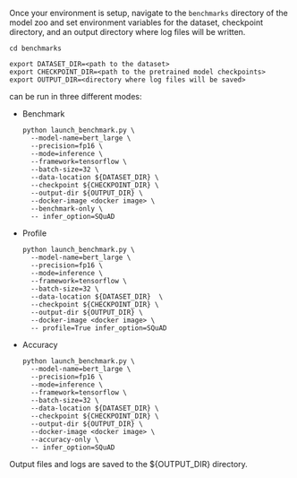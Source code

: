 <!-- 50. Launch benchmark instructions -->
Once your environment is setup, navigate to the `benchmarks` directory of
the model zoo and set environment variables for the dataset, checkpoint
directory, and an output directory where log files will be written.
```
cd benchmarks

export DATASET_DIR=<path to the dataset>
export CHECKPOINT_DIR=<path to the pretrained model checkpoints>
export OUTPUT_DIR=<directory where log files will be saved>
```

<model name> <mode> can be run in three different modes:

* Benchmark
  ```
  python launch_benchmark.py \
    --model-name=bert_large \
    --precision=fp16 \
    --mode=inference \
    --framework=tensorflow \
    --batch-size=32 \
    --data-location ${DATASET_DIR} \
    --checkpoint ${CHECKPOINT_DIR} \
    --output-dir ${OUTPUT_DIR} \
    --docker-image <docker image> \
    --benchmark-only \
    -- infer_option=SQuAD
  ```
* Profile
  ```
  python launch_benchmark.py \
    --model-name=bert_large \
    --precision=fp16 \
    --mode=inference \
    --framework=tensorflow \
    --batch-size=32 \
    --data-location ${DATASET_DIR}  \
    --checkpoint ${CHECKPOINT_DIR} \
    --output-dir ${OUTPUT_DIR} \
    --docker-image <docker image> \
    -- profile=True infer_option=SQuAD
  ```
* Accuracy
  ```
  python launch_benchmark.py \
    --model-name=bert_large \
    --precision=fp16 \
    --mode=inference \
    --framework=tensorflow \
    --batch-size=32 \
    --data-location ${DATASET_DIR} \
    --checkpoint ${CHECKPOINT_DIR} \
    --output-dir ${OUTPUT_DIR} \
    --docker-image <docker image> \
    --accuracy-only \
    -- infer_option=SQuAD
  ```

Output files and logs are saved to the ${OUTPUT_DIR} directory.
